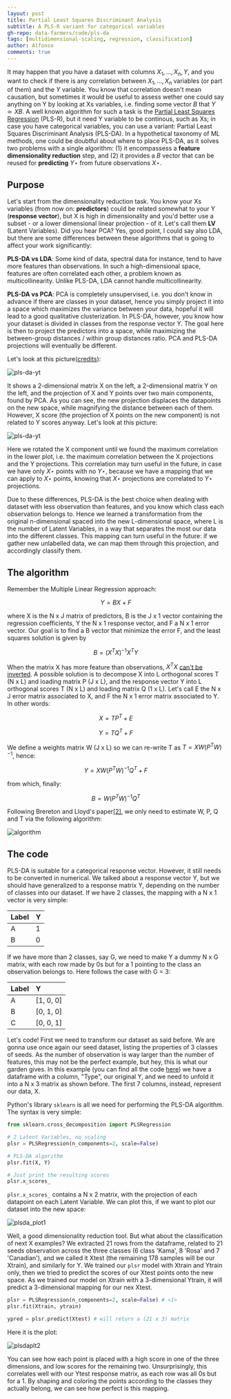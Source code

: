 ```yaml
---
layout: post
title: Partial Least Squares Discriminant Analysis
subtitle: A PLS-R variant for categorical variables
gh-repo: data-farmers/code/pls-da
tags: [multidimensional-scaling, regression, classification]
author: Alfonso
comments: true
---
```



It may happen that you have a dataset with columns $X_1, ..., X_n, Y$, and you want to check if there is any correlation between $X_1, ..., X_n$ variables (or part of them) and the $Y$ variable. You know that correlation doesn't mean causation, but sometimes it would be useful to assess wether one could say anything on Y by looking at Xs variables, i.e. finding some vector $B$ that $Y \simeq XB$. A well known algorithm for such a task is the [Partial Least Squares Regression](https://data-farmers.github.io/2019-06-12-partial-least-squares-regression) (PLS-R), but it need Y variable to be continous, such as Xs; in case you have categorical variables, you can use a variant: Partial Least Squares Discriminant Analysis (PLS-DA). In a hypothetical taxonomy of ML methods, one could be doubtful about where to place PLS-DA, as it solves two problems with a single algorithm: (1) it encompassess a **feature dimensionality reduction** step, and (2) it provides a $B$ vector that can be reused for **predicting** $Y\star$ from future observations $X\star$.

## Purpose

Let's start from the dimensionality reduction task. You know your Xs variables (from now on: **predictors**) could be related somewhat to your Y (**response vector**), but X is high in dimensionality and you'd better use a subset - or a lower dimensional linear projection - of it. Let's call them **LV** (Latent Variables). Did you hear PCA? Yes, good point, I could say also LDA, but there are some differences between these algorithms that is going to affect your work significantly:


**PLS-DA vs LDA**: Some kind of data, spectral data for instance, tend to have more features than observations. In such a high-dimensional space, features are often correlated each other, a problem known as multicollinearity. Unlike PLS-DA, LDA cannot handle multicollinearity.


**PLS-DA vs PCA**: PCA is completely unsupervised, i.e. you don't know in advance if there are classes in your dataset, hence you simply project it into a space which maximizes the variance between your data, hopeful it will lead to a good qualitative clusterization. In PLS-DA, however, you know how your dataset is divided in classes from the response vector Y. The goal here is then to project the predictors into a space, while maximizing the between-group distances / within group distances ratio. PCA and PLS-DA projections will eventually be different.

Let's look at this picture([credits](https://www.youtube.com/watch?v=Qt3Vv5KsnpA)):

![pls-da-yt](../img/pls-da/pls-da-yt1.png)

It shows a 2-dimensional matrix X on the left, a 2-dimensional matrix Y on the left, and the projection of X and Y points over two main components, found by PCA. As you can see, the new projection displaces the datapoints on the new space, while magnifying the distance between each of them. However, X score (the projection of X points on the new component) is not related to Y scores anyway. Let's look at this picture:

![pls-da-yt](../img/pls-da/pls-da-yt2.png)

Here we rotated the X component until we found the maximum correlation in the lower plot, i.e. the maximum correlation between the X projections and the Y projections. This correlation may turn useful in the future, in case we have only $X\star$ points with no $Y\star$, because we have a mapping that we can apply to $X\star$ points, knowing that $X\star$ projections are correlated to $Y\star$ projections. 

Due to these differences, PLS-DA is the best choice when dealing with dataset with less observation than features, and you know which class each observation belongs to.
Hence we learned a transformation from the original n-dimensional spaced into the new L-dimensional space, where L is the number of Latent Variables, in a way that separates the most our data into the different classes. This mapping can turn useful in the future: if we gather new unlabelled data, we can map them through this projection, and accordingly classify them.


## The algorithm

Remember the Multiple Linear Regression approach:

$$Y = BX + F$$

where X is the N x J matrix of predictors, B is the J x 1 vector containing the regression coefficients, Y the N x 1 response vector, and F a N x 1 error vector. Our goal is to find a B vector that minimize the error F, and the least squares solution is given by 

$$B = (X^{T}X)^{-1}X^{T}Y$$

When the matrix X has more feature than observations, $X^TX$ [can't be inverted](https://stats.stackexchange.com/questions/247720/why-is-within-class-scatter-matrix-in-lda-singular). A possible solution is to decompose X into L orthogonal scores T (N x L) and loading matrix P (J x L), and the response vector Y into L orthogonal scores T (N x L) and loading matrix Q (1 x L). Let's call E the N x J error matrix associated to X, and F the N x 1 error matrix associated to Y. In other words:

$$X = TP^T + E$$

$$Y = TQ^T + F$$

We define a weights matrix W (J x L) so we can re-write T as $T = XW(P^{T}W)^{-1}$, hence:

$$Y = XW(P^{T}W)^{-1}Q^{T} + F$$

from which, finally:

$$B = W(P^{T}W)^{-1}Q^{T}$$

Following Brereton and Lloyd's paper[[2]](https://onlinelibrary.wiley.com/doi/full/10.1002/cem.2609), we only need to estimate W, P, Q and T via the following algorithm:

![algorithm](../img/pls-da/algorith.png)


## The code

PLS-DA is suitable for a categorical response vector. However, it still needs to be converted in numerical. We talked about a response vector Y, but we should have generalized to a response matrix Y, depending on the number of classes into our dataset. If we have 2 classes, the mapping with a N x 1 vector is very simple:

| Label | Y |
| :------ |:--- |
| A | 1 |
| B | 0 |

If we have more than 2 classes, say G, we need to make Y a dummy N x G matrix, with each row made by 0s but for a 1 pointing to the class an observation belongs to. Here follows the case with G = 3:

| Label | Y |
| :------ |:--- |
| A | [1, 0, 0] |
| B | [0, 1, 0] |
| C | [0, 0, 1] |


Let's code! First we need to transform our dataset as said before. We are gonna use once again our seed dataset, listing the properties of 3 classes of seeds. As the number of observation is way larger than the number of features, this may not be the perfect example, but hey, this is what our garden gives. In this example (you can find all the code [here](https://www.github.com/data-farmers/code/pls-da/)) we have a dataframe with a column, "Type", our original Y, and we need to unfold it into a N x 3 matrix as shown before. The first 7 columns, instead, represent our data, X.

Python's library `sklearn` is all we need for performing the PLS-DA algorithm. The syntax is very simple:


```python
from sklearn.cross_decomposition import PLSRegression

# 2 Latent Variables, no scaling
plsr = PLSRegression(n_components=2, scale=False)

# PLS-DA algorithm
plsr.fit(X, Y)

# Just print the resulting scores
plsr.x_scores_
```

`plsr.x_scores_` contains a N x 2 matrix, with the projection of each datapoint on each Latent Variable. We can plot this, if we want to plot our dataset into the new space:

![plsda_plot1](../img/pls-da/plot1.png)

Well, a good dimensionality reduction tool. But what about the classification of next X examples? We extracted 21 rows from the dataframe, related to 21 seeds observation across the three classes (6 class 'Kama', 8 'Rosa' and 7 'Canadian'), and we called it Xtest (the remaining 178 samples will be our Xtrain), and similarly for Y. We trained our `plsr` model with Xtrain and Ytrain only, then we tried to predict the scores of our Xtest points onto the new space. As we trained our model on Xtrain with a 3-dimensional Ytrain, it will predict a 3-dimensional mapping for our nex Xtest.

```python
plsr = PLSRegression(n_components=2, scale=False) # <1>
plsr.fit(Xtrain, ytrain)

ypred = plsr.predict(Xtest) # will return a (21 x 3) matrix
```

Here it is the plot:

![plsdaplt2](../img/pls-da/plt2.png)

You can see how each point is placed with a high score in one of the three dimensions, and low scores for the remaining two. Unsurprisingly, this correlates well with our Ytest response matrix, as each row was all 0s but for a 1. By shaping and coloring the points according to the classes they actually belong, we can see how perfect is this mapping.




